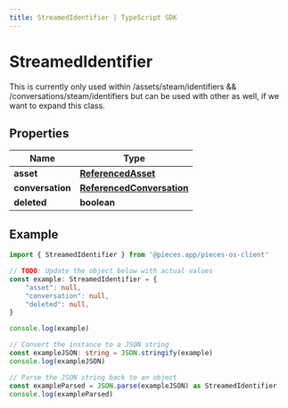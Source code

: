 ```yaml
---
title: StreamedIdentifier | TypeScript SDK
---
```



# StreamedIdentifier

This is currently only used within /assets/steam/identifiers && /conversations/steam/identifiers but can be used with other as well, if we want to expand this class.

## Properties

Name | Type
------------ | -------------
**asset** | [**ReferencedAsset**](ReferencedAsset)
**conversation** | [**ReferencedConversation**](ReferencedConversation)
**deleted** | **boolean**

## Example

```typescript
import { StreamedIdentifier } from '@pieces.app/pieces-os-client'

// TODO: Update the object below with actual values
const example: StreamedIdentifier = {
    "asset": null,
    "conversation": null,
    "deleted": null,
}

console.log(example)

// Convert the instance to a JSON string
const exampleJSON: string = JSON.stringify(example)
console.log(exampleJSON)

// Parse the JSON string back to an object
const exampleParsed = JSON.parse(exampleJSON) as StreamedIdentifier
console.log(exampleParsed)
```


